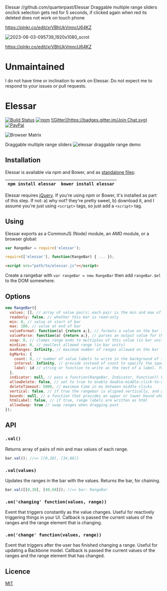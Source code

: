 
Elessar //github.com/quarterpast/Elessar
Draggable multiple range sliders
onclick selection gets red for 5 seconds, if clicked again when red its deleted
does not work on touch phone


https://plnkr.co/edit/xrVBhUkVmncU64KZ

![2023-06-03-095739_1920x1080_scrot](https://github.com/ldijkman/Elessar/assets/45427770/80bc0bfd-5008-441e-9947-2022b9a9054d)

https://plnkr.co/edit/xrVBhUkVmncU64KZ


Unmaintained
===

I do not have time or inclination to work on Elessar. Do not expect me to respond to your issues or pull requests.

Elessar
=======
[![Build Status](https://travis-ci.org/quarterto/Elessar.svg?branch=master)](https://travis-ci.org/quarterto/Elessar)
[![npm](https://img.shields.io/npm/v/elessar.svg)](https://www.npmjs.com/package/elessar)
[![Gitter](https://badges.gitter.im/Join Chat.svg)](https://gitter.im/quarterto/Elessar)
[![PayPal](https://img.shields.io/badge/paypal-buy%20me%20a%20beer-blue.svg)](https://paypal.me/quarterto)

![Browser Matrix](https://saucelabs.com/browser-matrix/quarterto.svg)

Draggable multiple range sliders
![elessar draggable range demo](demo.gif)

Installation
------------
Elessar is available via npm and Bower, and as [standalone files](/dist):

`npm install elessar` | `bower install elessar`
----------------------|------------------------

Elessar requires [jQuery](http://jquery.com). If you're using npm or Bower, it's installed as part of this step. If not: a) why not? they're pretty sweet, b) download it, and I assume you're just using `<script>` tags, so just add a `<script>` tag.


Using
-----

Elessar exports as a CommonJS (Node) module, an AMD module, or a browser global:
```javascript
var RangeBar = require('elessar');
```
```javascript
require(['elessar'], function(RangeBar) { ... });
```
```html
<script src="path/to/elessar.js"></script>
```

Create a rangebar with `var rangeBar = new RangeBar` then add `rangeBar.$el` to the DOM somewhere.

Options
-------
```javascript
new RangeBar({
  values: [], // array of value pairs; each pair is the min and max of the range it creates
  readonly: false, // whether this bar is read-only
  min: 0, // value at start of bar
  max: 100, // value at end of bar
  valueFormat: function(a) {return a;}, // formats a value on the bar for output
  valueParse: function(a) {return a;}, // parses an output value for the bar
  snap: 0, // clamps range ends to multiples of this value (in bar units)
  minSize: 0, // smallest allowed range (in bar units)
  maxRanges: Infinity, // maximum number of ranges allowed on the bar
  bgMarks: {
    count: 0, // number of value labels to write in the background of the bar
    interval: Infinity, // provide instead of count to specify the space between labels
    label: id // string or function to write as the text of a label. functions are called with normalised values.
  },
  indicator: null, // pass a function(RangeBar, Indicator, Function?) Value to calculate where to put a current indicator, calling the function whenever you want the position to be recalculated
  allowDelete: false, // set to true to enable double-middle-click-to-delete
  deleteTimeout: 5000, // maximum time in ms between middle clicks
  vertical: false, // if true the rangebar is aligned vertically, and given the class elessar-vertical
  bounds: null, // a function that provides an upper or lower bound when a range is being dragged. call with the range that is being moved, should return an object with an upper or lower key
  htmlLabel: false, // if true, range labels are written as html
  allowSwap: true // swap ranges when dragging past
});
```

API
---
### ``.val()``
Returns array of pairs of min and max values of each range.

```javascript
bar.val(); //=> [[0,20], [34,86]]
```

### ``.val(values)``
Updates the ranges in the bar with the values. Returns the bar, for chaining.
```javascript
bar.val([[0,30], [40,68]]); //=> bar: RangeBar
```

### ``.on('changing' function(values, range))``
Event that triggers constantly as the value changes. Useful for reactively triggering things in your UI. Callback is passed the current values of the ranges and the range element that is changing.

### ``.on('change' function(values, range))``
Event that triggers after the user has finished changing a range. Useful for updating a Backbone model. Callback is passed the current values of the ranges and the range element that has changed.

Licence
-------
[MIT](licence.md)
